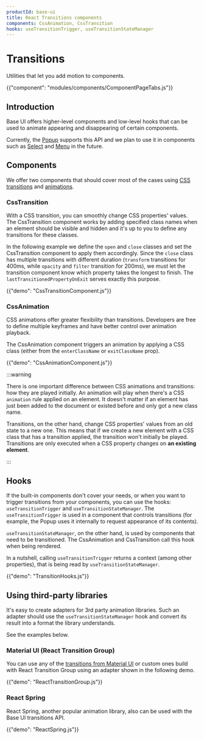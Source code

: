 ```yaml
---
productId: base-ui
title: React Transitions components
components: CssAnimation, CssTransition
hooks: useTransitionTrigger, useTransitionStateManager
---
```


# Transitions

<p class="description">Utilities that let you add motion to components.</p>

{{"component": "modules/components/ComponentPageTabs.js"}}

## Introduction

Base UI offers higher-level components and low-level hooks that can be used to animate appearing and disappearing of certain components.

Currently, the [Popup](/base-ui/react-popup/) supports this API and we plan to use it in components such as [Select](/base-ui/react-select/) and [Menu](/base-ui/react-menu/) in the future.

## Components

We offer two components that should cover most of the cases using [CSS transitions](https://developer.mozilla.org/en-US/docs/Web/CSS/CSS_transitions/Using_CSS_transitions) and [animations](https://developer.mozilla.org/en-US/docs/Web/CSS/CSS_animations/Using_CSS_animations).

### CssTransition

With a CSS transition, you can smoothly change CSS properties' values.
The CssTransition component works by adding specified class names when an element should be visible and hidden and it's up to you to define any transitions for these classes.

In the following example we define the `open` and `close` classes and set the CssTransition component to apply them accordingly.
Since the `close` class has multiple transitions with different duration (`transform` transitions for 400ms, while `opacity` and `filter` transition for 200ms), we must let the transition component know which property takes the longest to finish. The `lastTransitionedPropertyOnExit` serves exactly this purpose.

{{"demo": "CssTransitionComponent.js"}}

### CssAnimation

CSS animations offer greater flexibility than transitions.
Developers are free to define multiple keyframes and have better control over animation playback.

The CssAnimation component triggers an animation by applying a CSS class (either from the `enterClassName` or `exitClassName` prop).

{{"demo": "CssAnimationComponent.js"}}

:::warning

There is one important difference between CSS animations and transitions: how they are played initially.
An animation will play when there's a CSS `animation` rule applied on an element.
It doesn't matter if an element has just been added to the document or existed before and only got a new class name.

Transitions, on the other hand, change CSS properties' values from an old state to a new one.
This means that if we create a new element with a CSS class that has a transition applied, the transition won't initially be played.
Transitions are only executed when a CSS property changes on **an existing element**.

:::

## Hooks

If the built-in components don't cover your needs, or when you want to trigger transitions from your components, you can use the hooks: `useTransitionTrigger` and `useTransitionStateManager`.
The `useTransitionTrigger` is used in a component that controls transitions (for example, the Popup uses it internally to request appearance of its contents).

`useTransitionStateManager`, on the other hand, is used by components that need to be transitioned.
The CssAnimation and CssTransition call this hook when being rendered.

In a nutshell, calling `useTransitionTrigger` returns a context (among other properties), that is being read by `useTransitionStateManager`.

{{"demo": "TransitionHooks.js"}}

## Using third-party libraries

It's easy to create adapters for 3rd party animation libraries.
Such an adapter should use the `useTransitionStateManager` hook and convert its result into a format the library understands.

See the examples below.

### Material UI (React Transition Group)

You can use any of the [transitions from Material UI](http://localhost:3000/material-ui/transitions/) or custom ones build with React Transition Group using an adapter shown in the following demo.

{{"demo": "ReactTransitionGroup.js"}}

### React Spring

React Spring, another popular animation library, also can be used with the Base UI transitions API.

{{"demo": "ReactSpring.js"}}
